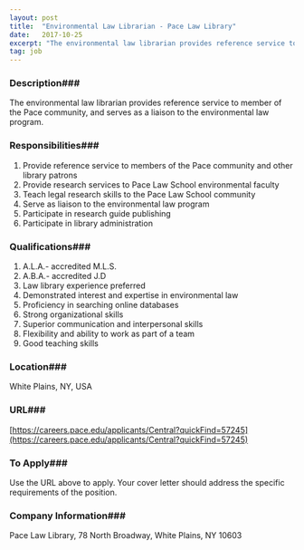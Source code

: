 ```yaml
---
layout: post
title:  "Environmental Law Librarian - Pace Law Library"
date:   2017-10-25
excerpt: "The environmental law librarian provides reference service to member of the Pace community, and serves as a liaison to the environmental law program."
tag: job
---
```


### Description###

The environmental law librarian provides reference service to member of the Pace community, and serves as a liaison to the environmental law program.


### Responsibilities###

1. Provide reference service to members of the Pace community and other library patrons 
2. Provide research services to Pace Law School environmental faculty 
3. Teach legal research skills to the Pace Law School community 
4. Serve as liaison to the environmental law program 
5. Participate in research guide publishing 
6. Participate in library administration  


### Qualifications###

1. A.L.A.- accredited M.L.S. 
2. A.B.A.- accredited J.D 
3. Law library experience preferred 
4. Demonstrated interest and expertise in environmental law 
5. Proficiency in searching online databases 
6. Strong organizational skills 
7. Superior communication and interpersonal skills 
8. Flexibility and ability to work as part of a team 
9. Good teaching skills 




### Location###

White Plains, NY, USA


### URL###

[https://careers.pace.edu/applicants/Central?quickFind=57245](https://careers.pace.edu/applicants/Central?quickFind=57245)

### To Apply###

Use the URL above to apply. Your cover letter should address the specific requirements of the position.  


### Company Information###

Pace Law Library, 78 North Broadway, White Plains, NY 10603



